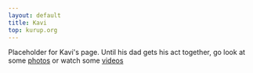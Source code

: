 ```yaml
---
layout: default
title: Kavi
top: kurup.org
---
```


Placeholder for Kavi's page. Until his dad gets his act together, go
look at some [photos](http://picasaweb.google.com/vvkurup) or watch
some [videos](http://youtube.com/vkurup1)
